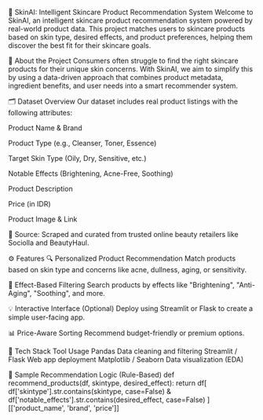🧴 SkinAI: Intelligent Skincare Product Recommendation System
Welcome to SkinAI, an intelligent skincare product recommendation system powered by real-world product data. This project matches users to skincare products based on skin type, desired effects, and product preferences, helping them discover the best fit for their skincare goals.

🧠 About the Project
Consumers often struggle to find the right skincare products for their unique skin concerns. With SkinAI, we aim to simplify this by using a data-driven approach that combines product metadata, ingredient benefits, and user needs into a smart recommender system.

🗂️ Dataset Overview
Our dataset includes real product listings with the following attributes:

Product Name & Brand

Product Type (e.g., Cleanser, Toner, Essence)

Target Skin Type (Oily, Dry, Sensitive, etc.)

Notable Effects (Brightening, Acne-Free, Soothing)

Product Description

Price (in IDR)

Product Image & Link

📌 Source: Scraped and curated from trusted online beauty retailers like Sociolla and BeautyHaul.

⚙️ Features
🔍 Personalized Product Recommendation
Match products based on skin type and concerns like acne, dullness, aging, or sensitivity.

🧪 Effect-Based Filtering
Search products by effects like "Brightening", "Anti-Aging", "Soothing", and more.

💡 Interactive Interface (Optional)
Deploy using Streamlit or Flask to create a simple user-facing app.

📊 Price-Aware Sorting
Recommend budget-friendly or premium options.

🧰 Tech Stack
Tool	Usage
Pandas	Data cleaning and filtering
Streamlit / Flask	Web app deployment
Matplotlib / Seaborn	Data visualization (EDA)

🧬 Sample Recommendation Logic (Rule-Based)
def recommend_products(df, skintype, desired_effect):
    return df[
        df['skintype'].str.contains(skintype, case=False) & 
        df['notable_effects'].str.contains(desired_effect, case=False)
    ][['product_name', 'brand', 'price']]
